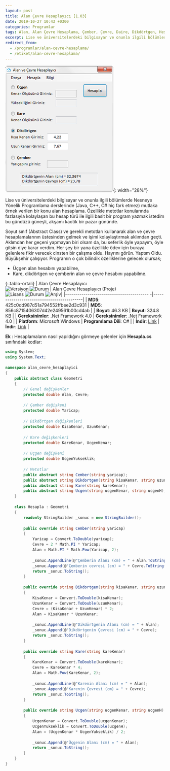 ```yaml
---
layout: post
title: Alan Çevre Hesaplayıcı [1.03]
date: 2019-10-27 10:43 +0300
categories: Programlar
tags: Alan, Alan Çevre Hesaplama, Çember, Çevre, Daire, Dikdörtgen, Hesaplama, Kare, Üçgen
excerpt: Lise ve üniversitelerdeki bilgisayar ve onunla ilgili bölümlerde Nesneye Yönelik Programlama derslerinde (Java, C++, C# hiç fark etmez) mutlaka örnek verilen bir konu alan hesaplama...
redirect_from:
  - /programlar/alan-cevre-hesaplama/
  - /etiket/alan-cevre-hesaplama/
---
```

![alan-cevre-hesaplayici](/images/programlar/alan-cevre-hesaplayici.png){: width="28%"}

Lise ve üniversitelerdeki bilgisayar ve onunla ilgili bölümlerde Nesneye Yönelik Programlama derslerinde (Java, C++, C# hiç fark etmez) mutlaka örnek verilen bir konu alan hesaplama. Özellikle metotlar konularında fazlasıyla kolaylaşan bu hesap türü ile ilgili basit bir program yazmak istedim bu gündüzü güneşli, akşamı kaotik bir pazar gününde. 

Soyut sınıf (Abstract Class) ve gerekli metotları kullanarak alan ve çevre hesaplamalarının üstesinden gelmek ve işimi kolaylaştırmak aklımdan geçti. Aklımdan her geçeni yapmayan biri olsam da, bu seferlik öyle yapayım, öyle gitsin diye karar verdim. Her şey bir yana özellikle ödev için buraya gelenlere fikir verecek cinsten bir çalışma oldu. Hayrını görün. Yaptım Oldu. Büyükşehir çalışıyor. Programın o çok bilindik özelliklerine gelecek olursak;

- Üçgen alan hesabını yapabilme,
- Kare, dikdörtgen ve çemberin alan ve çevre hesabını yapabilme.

{:.tablo-ortali}
| Alan Çevre Hesaplayıcı<br>![Versiyon](https://img.shields.io/badge/Versiyon-1.03-blueviolet.svg?style=flat) ![Durum](https://img.shields.io/badge/Durum-Çalışıyor-success.svg?style=flat) | Alan Çevre Hesaplayıcı (Proje)<br>![Lisans](https://img.shields.io/badge/Lisans-MIT-blue.svg?style=flat) ![Durum](https://img.shields.io/badge/Proje-Sonlandırıldı-lightgray.svg?style=flat) ![Arşiv](https://img.shields.io/badge/Arşiv-orange.svg?style=flat)|
|----------------------------------------- -|-------------------------------------------|
| **MD5**: 425c0dd987d51a794552ffbee2d3c931 | **MD5**: 856c8715406307d42e249561b00cd4ab | 
| **Boyut**: 46.3 KB                       | **Boyut**: 324.8 KB                         |
| **Gereksinimler**: .Net Framework 4.0     | **Gereksinimler**: .Net Framework 4.0     |
| **Platform**: Microsoft Windows           | **Programlama Dili**: C#                  |
| **İndir**: [Link](https://www.dropbox.com/s/sbjiz659xwohoeb/alan-cevre-hesaplayici.zip?dl=1)         | **İndir**: [Link](https://www.dropbox.com/s/4wq2lfj9ztx88kz/alan-cevre-hesaplayici-proje.zip?dl=1)                      |

**Ek** : Hesaplamaların nasıl yapıldığını görmeye gelenler için **Hesapla.cs** sınıfındaki kodlar:

```csharp
using System;
using System.Text;

namespace alan_cevre_hesaplayici
{
    public abstract class Geometri
    {
        // Genel değişkenler
        protected double Alan, Cevre;

        // Çember değişkeni
        protected double Yaricap;

        // Dikdörtgen değişkenleri
        protected double KisaKenar, UzunKenar;

        // Kare değişkenleri
        protected double KareKenar, UcgenKenar;

        // Üçgen değişkeni
        protected double UcgenYukseklik;

        // Metotlar
        public abstract string Cember(string yaricap);
        public abstract string Dikdortgen(string kisaKenar, string uzunKenar);
        public abstract string Kare(string kareKenar);
        public abstract string Ucgen(string ucgenKenar, string ucgenH);
    }

    class Hesapla : Geometri
    {
        readonly StringBuilder _sonuc = new StringBuilder();

        public override string Cember(string yaricap)
        {
            Yaricap = Convert.ToDouble(yaricap);
            Cevre = 2 * Math.PI * Yaricap;
            Alan = Math.PI * Math.Pow(Yaricap, 2);

            _sonuc.AppendLine(@"Çemberin Alanı (cm) = " + Alan.ToString("##.####"));
            _sonuc.Append(@"Çemberin cevresi (cm) = " + Cevre.ToString("##.####"));
            return _sonuc.ToString();
        }

        public override string Dikdortgen(string kisaKenar, string uzunKenar)
        {
            KisaKenar = Convert.ToDouble(kisaKenar);
            UzunKenar = Convert.ToDouble(uzunKenar);
            Cevre = (KisaKenar + UzunKenar) * 2;
            Alan = KisaKenar * UzunKenar;

            _sonuc.AppendLine(@"Dikdörtgenin Alanı (cm) = " + Alan);
            _sonuc.Append(@"Dikdörtgenin Çevresi (cm) = " + Cevre);
            return _sonuc.ToString();
        }

        public override string Kare(string kareKenar)
        {
            KareKenar = Convert.ToDouble(kareKenar);
            Cevre = KareKenar * 4;
            Alan = Math.Pow(KareKenar, 2);

            _sonuc.AppendLine(@"Karenin Alanı (cm) = " + Alan);
            _sonuc.Append(@"Karenin Çevresi (cm) = " + Cevre);
            return _sonuc.ToString();
        }

        public override string Ucgen(string ucgenKenar, string ucgenH)
        {
            UcgenKenar = Convert.ToDouble(ucgenKenar);
            UcgenYukseklik = Convert.ToDouble(ucgenH);
            Alan = (UcgenKenar * UcgenYukseklik) / 2;

            _sonuc.Append(@"Üçgenin Alanı (cm) = " + Alan);
            return _sonuc.ToString();
        }
    }
}
```